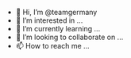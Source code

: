 - 👋 Hi, I’m @teamgermany
- 👀 I’m interested in ...
- 🌱 I’m currently learning ...
- 💞️ I’m looking to collaborate on ...
- 📫 How to reach me ...

<!---
teamgermany/teamgermany is a ✨ special ✨ repository because its `README.md` (this file) appears on your GitHub profile.
You can click the Preview link to take a look at your changes.
--->
